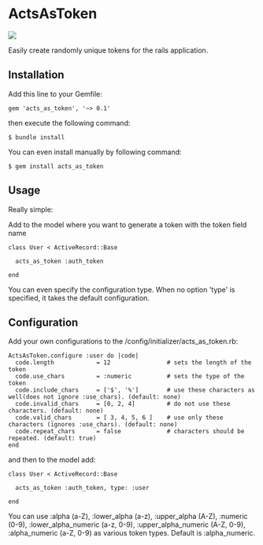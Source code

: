 # ActsAsToken
<a href="https://codeclimate.com/github/PareshGupta/acts_as_token"><img src="https://codeclimate.com/github/PareshGupta/acts_as_token/badges/gpa.svg" /></a>

Easily create randomly unique tokens for the rails application.

## Installation

Add this line to your Gemfile:

    gem 'acts_as_token', '~> 0.1'

then execute the following command:

    $ bundle install

You can even install manually by following command:

    $ gem install acts_as_token

## Usage

Really simple:

  Add to the model where you want to generate a token with the token field name

    class User < ActiveRecord::Base

      acts_as_token :auth_token

    end

  You can even specify the configuration type. When no option 'type' is specified, it takes the default configuration.

## Configuration

  Add your own configurations to the /config/initializer/acts_as_token.rb:

    ActsAsToken.configure :user do |code|
      code.length            = 12                # sets the length of the token
      code.use_chars         = :numeric          # sets the type of the token
      code.include_chars     = ['$', '%']        # use these characters as well(does not ignore :use_chars). (default: none)
      code.invalid_chars     = [0, 2, 4]         # do not use these characters. (default: none)
      code.valid_chars       = [ 3, 4, 5, 6 ]    # use only these characters (ignores :use_chars). (default: none)
      code.repeat_chars      = false             # characters should be repeated. (default: true)
    end

  and then to the model add:

    class User < ActiveRecord::Base

      acts_as_token :auth_token, type: :user

    end

  You can use :alpha (a-Z), :lower_alpha (a-z), :upper_alpha (A-Z), :numeric (0-9), :lower_alpha_numeric (a-z, 0-9), :upper_alpha_numeric (A-Z, 0-9), :alpha_numeric (a-Z, 0-9) as various token types. Default is :alpha_numeric.
